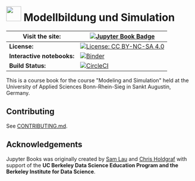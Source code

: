 # <img src="content/images/logo/favicon.ico" width=40 /> Modellbildung und Simulation

<!-- For citation, add under **license**: | **Cite this book:** | [![DOI](https://zenodo.org/badge/DOI/10.5281/zenodo.2560551.svg)](https://doi.org/10.5281/zenodo.2560551) | -->

| **Visit the site:** | [![Jupyter Book Badge](https://jupyterbook.org/badge.svg)]( https://hbrs-cse.github.io/Modellbildung-und-Simulation/) |
|--|--|
| **License:** | [![License: CC BY-NC-SA 4.0](https://commons.wikimedia.org/wiki/File:Cc-by-nc-sa_icon.svg)](https://creativecommons.org/licenses/by-nc-sa/4.0/) |
| **Interactive notebooks:** | [![Binder](https://mybinder.org/badge_logo.svg)](https://mybinder.org/v2/gh/hbrs-cse/Modellbildung-und-Simulation/master?urlpath=lab/tree/content) |
| **Build Status:** | [![CircleCI](https://circleci.com/gh/hbrs-cse/Modellbildung-und-Simulation.svg?style=svg)](https://circleci.com/gh/hbrs-cse/Modellbildung-und-Simulation) |

This is a course book for the course "Modeling and Simulation" held at the University of Applied Sciences Bonn-Rhein-Sieg in Sankt Augustin, Germany. 

## Contributing

See [CONTRIBUTING.md](CONTRIBUTING.md).

## Acknowledgements

Jupyter Books was originally created by [Sam Lau][sam] and [Chris Holdgraf][chris]
with support of the **UC Berkeley Data Science Education Program and the Berkeley
Institute for Data Science**.

[sam]: http://www.samlau.me/
[chris]: https://predictablynoisy.com
